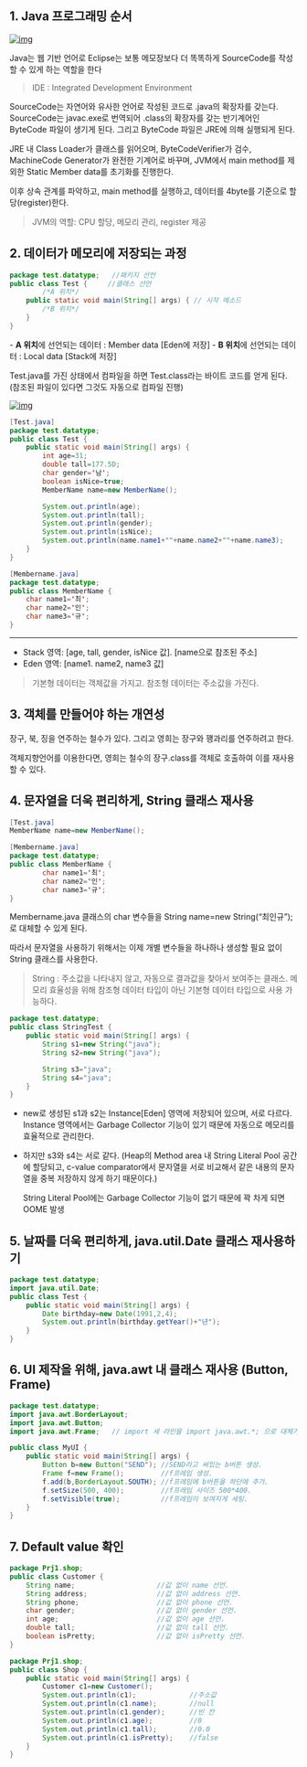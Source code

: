 ## 1. Java 프로그래밍 순서

[![img](https://1.bp.blogspot.com/-lCkwpX50sCY/YBEaF1aQOmI/AAAAAAAAGKc/BevZwmUmtTUJZC47hQR4CWQbd6E0kCZSgCLcBGAsYHQ/w640-h592/%25E3%2584%25B1.png)](https://1.bp.blogspot.com/-lCkwpX50sCY/YBEaF1aQOmI/AAAAAAAAGKc/BevZwmUmtTUJZC47hQR4CWQbd6E0kCZSgCLcBGAsYHQ/s955/%E3%84%B1.png)

Java는 웹 기반 언어로 Eclipse는 보통 메모장보다 더 똑똑하게 SourceCode를 작성할 수 있게 하는 역할을 한다

> IDE : Integrated Development Environment 

SourceCode는 자연어와 유사한 언어로 작성된 코드로 .java의 확장자를 갖는다. SourceCode는 javac.exe로 번역되어 .class의 확장자를 갖는 반기계어인 ByteCode 파일이 생기게 된다. 그리고 ByteCode 파일은 JRE에 의해 실행되게 된다.

JRE 내 Class Loader가 클래스를 읽어오며, ByteCodeVerifier가 검수, MachineCode Generator가 완전한 기계어로 바꾸며, JVM에서 main method를 제외한 Static Member data를 초기화를 진행한다.

이후 상속 관계를 파악하고, main method를 실행하고, 데이터를 4byte를 기준으로 할당(register)한다.

> JVM의 역할: CPU 할당, 메모리 관리, register 제공



## 2. 데이터가 메모리에 저장되는 과정

```java
package test.datatype;   //패키지 선언
public class Test {     //클래스 선언
    	/*A 위치*/
	public static void main(String[] args) { // 시작 메소드
	    /*B 위치*/                          
    }
}
```

\- **A 위치**에 선언되는 데이터 : Member data [Eden에 저장]
\- **B 위치**에 선언되는 데이터 : Local data [Stack에 저장]



Test.java를 가진 상태에서 컴파일을 하면 Test.class라는 바이트 코드를 얻게 된다.
(참조된 파일이 있다면 그것도 자동으로 컴파일 진행)

[![img](https://1.bp.blogspot.com/-wL0eiq7Khnw/YBEVJI66ftI/AAAAAAAAGKE/qi4QOxaew1MK2SzEinyxTeRqFGRmQaLzQCLcBGAsYHQ/w640-h376/%25E3%2584%25B4.png)](https://1.bp.blogspot.com/-wL0eiq7Khnw/YBEVJI66ftI/AAAAAAAAGKE/qi4QOxaew1MK2SzEinyxTeRqFGRmQaLzQCLcBGAsYHQ/s1649/%E3%84%B4.png)



```java
[Test.java]
package test.datatype;
public class Test {
  	public static void main(String[] args) {
       	int age=31;
       	double tall=177.5D;
       	char gender='남';
       	boolean isNice=true;
       	MemberName name=new MemberName();

       	System.out.println(age);
       	System.out.println(tall);
       	System.out.println(gender);
       	System.out.println(isNice);
     	System.out.println(name.name1+""+name.name2+""+name.name3);
   	}
}
```

```java
[Membername.java]
package test.datatype;
public class MemberName {
   	char name1='최';
    char name2='인';
   	char name3='규';
}
```

****

* Stack 영역: [age, tall, gender, isNice 값]. [name으로 참조된 주소]
* Eden 영역: [name1. name2, name3 값]

>  기본형 데이터는 객체값을 가지고. 참조형 데이터는 주소값을 가진다.

 

## 3. 객체를 만들어야 하는 개연성

장구, 북, 징을 연주하는 철수가 있다. 그리고 영희는 장구와 꽹과리를 연주하려고 한다.

객체지향언어를 이용한다면, 영희는 철수의 장구.class를 객체로 호출하여 이를 재사용할 수 있다.

 

## 4. 문자열을 더욱 편리하게, String 클래스 재사용

```java
[Test.java]
MemberName name=new MemberName();

[Membername.java]
package test.datatype;
public class MemberName {
    	char name1='최';
	    char name2='인';
    	char name3='규';
}
```

Membername.java 클래스의 char 변수들을 String name=new String(“최인규”); 로 대체할 수 있게 된다.

따라서 문자열을 사용하기 위해서는 이제 개별 변수들을 하나하나 생성할 필요 없이 String 클래스를 사용한다.

> String : 주소값을 나타내지 않고, 자동으로 결과값을 찾아서 보여주는 클래스. 메모리 효율성을 위해 참조형 데이터 타입이 아닌 기본형 데이터 타입으로 사용 가능하다.



```java
package test.datatype;
public class StringTest {
    public static void main(String[] args) {
        String s1=new String("java");
        String s2=new String("java");              

        String s3="java";
        String s4="java";
    }
}
```

* new로 생성된 s1과 s2는 Instance[Eden] 영역에 저장되어 있으며, 서로 다르다. Instance 영역에서는 Garbage Collector 기능이 있기 때문에 자동으로 메모리를 효율적으로 관리한다.

+ 하지만 s3와 s4는 서로 같다. (Heap의 Method area 내 String Literal Pool 공간에 할당되고, c-value comparator에서 문자열을 서로 비교해서 같은 내용의 문자열을 중복 저장하지 않게 하기 때문이다.)

  String Literal Pool에는 Garbage Collector 기능이 없기 때문에 꽉 차게 되면 OOME 발생

 

## 5. 날짜를 더욱 편리하게, java.util.Date 클래스 재사용하기

```java
package test.datatype;
import java.util.Date;
public class Test {
	public static void main(String[] args) {
		Date birthday=new Date(1991,2,4);
		System.out.println(birthday.getYear()+"년");
    }
}
```



## 6. UI 제작을 위해, java.awt 내 클래스 재사용 (Button, Frame)

```java
package test.datatype;
import java.awt.BorderLayout;
import java.awt.Button;
import java.awt.Frame;   // import 세 라인을 import java.awt.*; 으로 대체가능

public class MyUI {
	public static void main(String[] args) {
		Button b=new Button("SEND"); //SEND라고 써있는 b버튼 생성.
		Frame f=new Frame();  	     //f프레임 생성.
		f.add(b,BorderLayout.SOUTH); //f프레임에 b버튼을 하단에 추가.
		f.setSize(500, 400);    	 //f프레임 사이즈 500*400.
		f.setVisible(true);      	 //f프레임이 보여지게 세팅.
	}
}
```



## 7. Default value 확인

```java
package Prj1.shop;
public class Customer {
	String name; 					//값 없이 name 선언.
	String address; 				//값 없이 address 선언.
	String phone;					//값 없이 phone 선언.
	char gender;					//값 없이 gender 선언.
	int age;						//값 없이 age 선언.
	double tall;					//값 없이 tall 선언.
	boolean isPretty;				//값 없이 isPretty 선언.
}
```

```java
package Prj1.shop;
public class Shop {
	public static void main(String[] args) {
		Customer c1=new Customer();
		System.out.println(c1);				//주소값
		System.out.println(c1.name);		//null
		System.out.println(c1.gender);		//빈 칸
		System.out.println(c1.age);			//0
		System.out.println(c1.tall);		//0.0
		System.out.println(c1.isPretty);	//false	
	}
}
```

